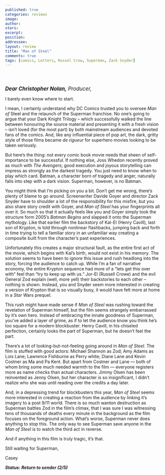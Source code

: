 ```yaml
---
published: true
categories: reviews
image:
author: 
stars: 
excerpt: 
position: 
addressee: 
layout: review
title: "Man of Steel"
comments: true
tags: [comics, Letters, Russel Crow, Superman, Zack Snyder]
---
```

<div><p>&nbsp;</p>
<p class="Body1"><span class="full-image-block ssNonEditable"><span><a href="/letters/2013/6/14/man-of-steel.html"><img src="http://static.squarespace.com/static/5005f6bcc4aa41161b33e89e/5329cf1fe4b07c068ebf74de/5329cf1fe4b07c068ebf785d/1371239367005/man-of-steel.jpg" alt="" /></a></span></span></p>
<p class="Body1"><span style="font-size:120%;"><strong><em>Dear Christopher Nolan,</em></strong><em> Producer,</em></span></p>
<p class="Body1">I barely even know where to start.</p>
<p class="Body1">I mean, I certainly understand why DC Comics trusted you to oversee <em>Man of </em>Steel and the relaunch of the Superman franchise. No one&rsquo;s going to argue that your Dark Knight Trilogy &ndash; which successfully walked the line between honouring the source material and presenting it with a fresh vision &ndash; isn&rsquo;t loved (for the most part) by both mainstream audiences and devoted fans of the comics. And, like any influential piece of pop art, the dark, gritty style of those films became <em>de rigueur</em> for superhero movies looking to be taken seriously.</p>
<p class="Body1">But here&rsquo;s the thing: not every comic book movie needs that sheen of self-importance to be successful. If nothing else, Joss Whedon recently proved as much with <em>The Avengers</em>; good execution and joyous storytelling can impress as strongly as the darkest tragedy. You just need to know when to play which card. Batman, a character born of tragedy and anger, naturally falls into step with a dark vision. Superman, however, is no Batman.</p>
<p class="Body1">You might think that I&rsquo;m picking on you a bit. Don&rsquo;t get me wrong, there&rsquo;s plenty of blame to go around. Screenwriter Davide Goyer and director Zack Snyder have to shoulder a lot of the responsibility for this misfire, but you also share story credit with Goyer, and <em>Man of Steel</em> has your fingerprints all over it. So much so that it actually feels like you and Goyer simply took the structure form 2005&rsquo;s <em>Batman Begins</em> and slapped it onto the Superman mythology. Like that earlier film the backstory of Kal-El (Henry Cavill), last son of Krypton, is told through nonlinear flashbacks, jumping back and forth in time trying to tell a familiar story in an unfamiliar way creating a composite built from the character&rsquo;s past experiences.</p>
<p class="Body1">Unfortunately this creates a major structural fault, as the entire first act of the movie, which begins with Kal&rsquo;s birth, would not exist in his memory. The solution seems to have been to ignore this issue and rush headlong into the story, forcing the audience to catch up. While I&rsquo;m a fan of narrative economy, the entire Krypton sequence had more of a &ldquo;lets get this over with&rdquo; feel than &ldquo;try to keep up with us.&rdquo; Jor-El (Russell Crowe) and the evil General Zod explain (well, more yell) their backstories to each other &ndash; nothing is shown. Instead, you and Snyder seem more interested in creating a version of Krypton that is so visually busy, it would have felt more at home in a <em>Star </em>Wars prequel.</p>
<p class="Body1">This rush might have made sense if <em>Man of Steel</em> was rushing toward the revelation of Superman himself, but the film seems strangely embarrassed by it&rsquo;s own hero. Instead of embracing the innate goodness of Superman, you&rsquo;ve added a layer of grime, as if to let the audience know you think he&rsquo;s too square for a modern blockbuster. Henry Cavill, in his chiseled perfection, certainly looks the part of Superman, but he doesn&rsquo;t feel the part.</p>
<p class="Body1">There&rsquo;s a lot of looking-but-not-feeling going around in <em>Man of Steel.</em> The film is stuffed with good actors: Michael Shannon as Zod; Amy Adams as Lois Lane; Lawrence Fishburne as Perry white; Diane Lane and Kevin Costner as Ma and Pa Kent. But apart from Costner and Lane &mdash;  both of whom bring some much needed warmth to the film &mdash; everyone registers more as name checks than actual characters. Jimmy Olsen has been reinvented as Jenny Olsen, but her character is so insignificant, I didn&rsquo;t realize who she was until reading over the credits a day later.</p>
<p class="Body1">And, in a depressing trend for blockbusters this year, <em>Man of Steel</em> seems more interested in creating a reaction from the audience by linking it&rsquo;s imagery to a post 9/11 world. There is so much wanton destruction as Superman battles Zod in the film&rsquo;s climax, that I was sure I was witnessing tens of thousands of deaths every minute in the background as the film focuses on the foreground action. What&rsquo;s worse, Superman never does anything to stop this. The only way to see Superman save anyone in the <em>Man of Steel</em> is to watch the third act in reverse.</p>
<p class="Body1">And if anything in this film is truly tragic, it&rsquo;s that.</p>
<p class="Body1">Still waiting for Superman,</p>
<p class="Body1">Casey</p>
<p class="Body1"><strong><em>Status: Return to sender (2/5)</em></strong></p></div>
